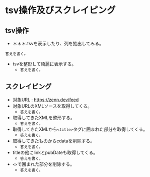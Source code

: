 # tsv操作及びスクレイピング

## tsv操作
- ＊＊＊.tsvを表示したり、列を抽出してみる。

```
答えを書く。
```

- tsvを整形して綺麗に表示する。
	- `答えを書く。`

## スクレイピング
- 対象URL : https://zenn.dev/feed
- 対象URLのXMLソースを取得してくる。
	- `答えを書く。`
- 取得してきたXMLを整形する。
	- `答えを書く。`
- 取得してきたXMLから`<title>`タグに囲まれた部分を取得してくる。
	- `答えを書く。`
- 取得してきたものからcdataを削除する。
	- `答えを書く。`
- titleの他にlinkとpubDateも取得してくる。
	- `答えを書く。`
- `<>`で囲まれた部分を削除する。
	- `答えを書く。`

